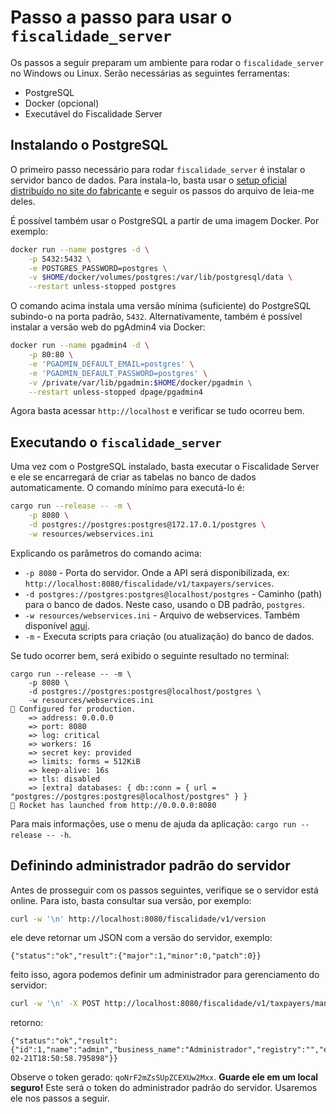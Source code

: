 # Passo a passo para usar o `fiscalidade_server`

Os passos a seguir preparam um ambiente para rodar o `fiscalidade_server` no Windows ou Linux. Serão necessárias as seguintes ferramentas:

- PostgreSQL
- Docker (opcional)
- Executável do Fiscalidade Server

## Instalando o PostgreSQL

O primeiro passo necessário para rodar `fiscalidade_server` é instalar o servidor banco de dados. Para instala-lo, basta usar o [setup oficial distribuído no site do fabricante](https://www.postgresql.org/download) e seguir os passos do arquivo de leia-me deles.

É possível também usar o PostgreSQL a partir de uma imagem Docker. Por exemplo:

```bash
docker run --name postgres -d \
    -p 5432:5432 \
    -e POSTGRES_PASSWORD=postgres \
    -v $HOME/docker/volumes/postgres:/var/lib/postgresql/data \
    --restart unless-stopped postgres
```

O comando acima instala uma versão mínima (suficiente) do PostgreSQL subindo-o na porta padrão, `5432`. Alternativamente, também é possível instalar a versão web do pgAdmin4 via Docker:

```bash
docker run --name pgadmin4 -d \
    -p 80:80 \
    -e 'PGADMIN_DEFAULT_EMAIL=postgres' \
    -e 'PGADMIN_DEFAULT_PASSWORD=postgres' \
    -v /private/var/lib/pgadmin:$HOME/docker/pgadmin \
    --restart unless-stopped dpage/pgadmin4
```

Agora basta acessar `http://localhost` e verificar se tudo ocorreu bem.

## Executando o `fiscalidade_server`

Uma vez com o PostgreSQL instalado, basta executar o Fiscalidade Server e ele se encarregará de criar as tabelas no banco de dados automaticamente. O comando mínimo para executá-lo é:

```bash
cargo run --release -- -m \
    -p 8080 \
    -d postgres://postgres:postgres@172.17.0.1/postgres \
    -w resources/webservices.ini
```

Explicando os parâmetros do comando acima:

- `-p 8080` - Porta do servidor. Onde a API será disponibilizada, ex: `http://localhost:8080/fiscalidade/v1/taxpayers/services`.
- `-d postgres://postgres:postgres@localhost/postgres` - Caminho (path) para o banco de dados. Neste caso, usando o DB padrão, `postgres`.
- `-w resources/webservices.ini` - Arquivo de webservices. Também disponível [aqui](https://github.com/risoflora/fiscalidade/tree/master/resources).
- `-m` - Executa scripts para criação (ou atualização) do banco de dados.

Se tudo ocorrer bem, será exibido o seguinte resultado no terminal:

```
cargo run --release -- -m \
    -p 8080 \
    -d postgres://postgres:postgres@localhost/postgres \
    -w resources/webservices.ini
🔧 Configured for production.
    => address: 0.0.0.0
    => port: 8080
    => log: critical
    => workers: 16
    => secret key: provided
    => limits: forms = 512KiB
    => keep-alive: 16s
    => tls: disabled
    => [extra] databases: { db::conn = { url = "postgres://postgres:postgres@localhost/postgres" } }
🚀 Rocket has launched from http://0.0.0.0:8080
```

Para mais informações, use o menu de ajuda da aplicação: `cargo run --release -- -h`.

## Definindo administrador padrão do servidor

Antes de prosseguir com os passos seguintes, verifique se o servidor está online. Para isto, basta consultar sua versão, por exemplo:

```bash
curl -w '\n' http://localhost:8080/fiscalidade/v1/version
```

ele deve retornar um JSON com a versão do servidor, exemplo:

```
{"status":"ok","result":{"major":1,"minor":0,"patch":0}}
```

feito isso, agora podemos definir um administrador para gerenciamento do servidor:

```bash
curl -w '\n' -X POST http://localhost:8080/fiscalidade/v1/taxpayers/manager
```

retorno:

```
{"status":"ok","result":{"id":1,"name":"admin","business_name":"Administrador","registry":"","email":"","certificate":"","certificate_password":"","token":"qoNrF2mZsSUpZCEXUw2Mxx","manager":true,"active":true,"created_at":"2020-02-21T18:50:58.795898"}}
```

Observe o token gerado: `qoNrF2mZsSUpZCEXUw2Mxx`. **Guarde ele em um local seguro!** Este será o token do administrador padrão do servidor. Usaremos ele nos passos a seguir.
